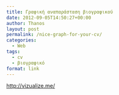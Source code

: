 ```yaml
---
title: Γραφική αναπαράσταση βιογραφικού
date: 2012-09-05T14:50:27+00:00
author: Thanos
layout: post
permalink: /nice-graph-for-your-cv/
categories:
  - Web
tags:
  - cv
  - βιογραφικό
format: link
---
```

http://vizualize.me/